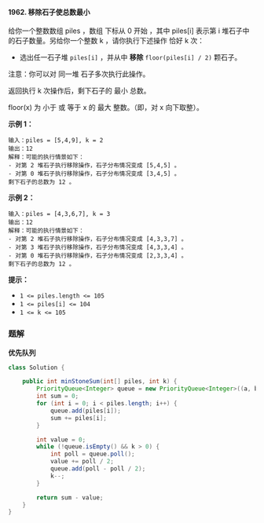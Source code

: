 #### 1962. 移除石子使总数最小

给你一个整数数组 piles ，数组 下标从 0 开始 ，其中 piles[i] 表示第 i 堆石子中的石子数量。另给你一个整数 k ，请你执行下述操作 恰好 k 次：

- 选出任一石子堆 `piles[i]` ，并从中 **移除** `floor(piles[i] / 2)` 颗石子。

注意：你可以对 同一堆 石子多次执行此操作。

返回执行 k 次操作后，剩下石子的 最小 总数。

floor(x) 为 小于 或 等于 x 的 最大 整数。（即，对 x 向下取整）。

**示例 1：**

```shell
输入：piles = [5,4,9], k = 2
输出：12
解释：可能的执行情景如下：
- 对第 2 堆石子执行移除操作，石子分布情况变成 [5,4,5] 。
- 对第 0 堆石子执行移除操作，石子分布情况变成 [3,4,5] 。
剩下石子的总数为 12 。
```

**示例 2：**

```shell
输入：piles = [4,3,6,7], k = 3
输出：12
解释：可能的执行情景如下：
- 对第 2 堆石子执行移除操作，石子分布情况变成 [4,3,3,7] 。
- 对第 3 堆石子执行移除操作，石子分布情况变成 [4,3,3,4] 。
- 对第 0 堆石子执行移除操作，石子分布情况变成 [2,3,3,4] 。
剩下石子的总数为 12 。
```

**提示：**

- `1 <= piles.length <= 105`
- `1 <= piles[i] <= 104`
- `1 <= k <= 105`

### 题解

**优先队列**

```java
class Solution {

    public int minStoneSum(int[] piles, int k) {
        PriorityQueue<Integer> queue = new PriorityQueue<Integer>((a, b) -> b - a);
        int sum = 0;
        for (int i = 0; i < piles.length; i++) {
            queue.add(piles[i]);
            sum += piles[i];
        }

        int value = 0;
        while (!queue.isEmpty() && k > 0) {
            int poll = queue.poll();
            value += poll / 2;
            queue.add(poll - poll / 2);
            k--;
        }

        return sum - value;
    }
}
```


